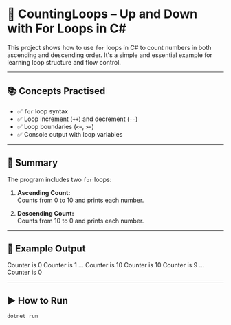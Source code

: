 # 🔁 CountingLoops – Up and Down with For Loops in C#

This project shows how to use `for` loops in C# to count numbers in both ascending and descending order. It's a simple and essential example for learning loop structure and flow control.

---

## 📚 Concepts Practised

- ✅ `for` loop syntax
- ✅ Loop increment (`++`) and decrement (`--`)
- ✅ Loop boundaries (`<=`, `>=`)
- ✅ Console output with loop variables

---

## 🧾 Summary

The program includes two `for` loops:

1. **Ascending Count:**  
   Counts from 0 to 10 and prints each number.

2. **Descending Count:**  
   Counts from 10 to 0 and prints each number.

---

## 🧪 Example Output

Counter is 0
Counter is 1
...
Counter is 10
Counter is 10
Counter is 9
...
Counter is 0

---

## ▶️ How to Run

```bash
dotnet run
